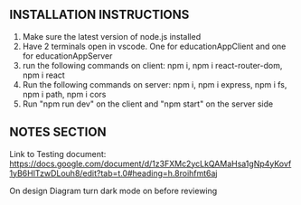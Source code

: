 INSTALLATION INSTRUCTIONS
-------------------------


1) Make sure the latest version of node.js installed
2) Have 2 terminals open in vscode. One for educationAppClient and one for educationAppServer
3) run the following commands on client:
npm i, 
npm i react-router-dom,
npm i react
4) Run the following commands on server:
npm i,
npm i express,
npm i fs,
npm i path,
npm i cors
5) Run "npm run dev" on the client and "npm start" on the server side
   
NOTES SECTION
-------------
Link to Testing document:
https://docs.google.com/document/d/1z3FXMc2ycLkQAMaHsa1gNp4yKovf1yB6HlTzwDLouh8/edit?tab=t.0#heading=h.8roihfmt6aj


On design Diagram turn dark mode on before reviewing
